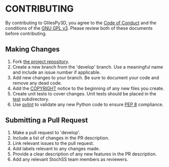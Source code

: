 # CONTRIBUTING  
By contributing to GlilesPy3D, you agree to the [Code of Conduct](/CODE_OF_CONDUCT.md) and the conditions of the [GNU GPL v3](/LICENSE). Please review both of these documents before contributing.

## Making Changes
1. Fork [the project repository](https://github.com/StochSS/StochSS).
2. Create a new branch from the 'develop' branch. Use a meaningful name and include an issue number if applicable.
3. Add new changes to your branch. Be sure to document your code and remove any dead code.
4. Add the [COPYRIGHT](/COPYRIGHT) notice to the beginning of any new files you create.
5. Create unit tests to cover changes. Unit tests should be placed in the [test](/model_builder/tests) subdirectory.
6. Use [pylint](https://pylint.org) to validate any new Python code to ensure [PEP 8](https://www.python.org/dev/peps/pep-0008/) compliance.

## Submitting a Pull Request
1. Make a pull request to 'develop'.
2. Include a list of changes in the PR description.
3. Link relevant issues to the pull request.
4. Add labels relevant to any changes made.
5. Provide a clear description of any new features in the PR description.
6. Add any relevant StochSS team members as reviewers.
